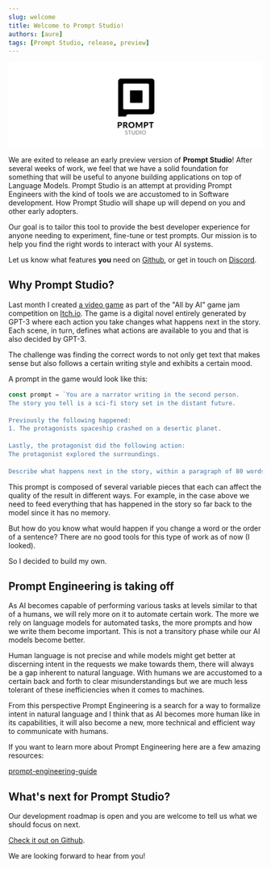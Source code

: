 ```yaml
---
slug: welcome
title: Welcome to Prompt Studio!
authors: [aure]
tags: [Prompt Studio, release, preview]
---
```


![PromptStudioBanner](./Banner.png)

We are exited to release an early preview version of **Prompt Studio**! After several weeks of work, we feel that we have a solid foundation for something that will be useful to anyone building applications on top of Language Models. Prompt Studio is an attempt at providing Prompt Engineers with the kind of tools we are accustomed to in Software development. How Prompt Studio will shape up will depend on you and other early adopters.

Our goal is to tailor this tool to provide the best developer experience for anyone needing to experiment, fine-tune or test prompts. Our mission is to help you find the right words to interact with your AI systems.

Let us know what features **you** need on [Github](https://github.com/pufflyai/prompt-studio-docs/discussions/categories/ideas), or get in touch on [Discord](https://discord.gg/3RxwUEk8fW).

## Why Prompt Studio?

Last month I created [a video game](https://au-re.itch.io/a-journey-through-the-unknown) as part of the "All by AI" game jam competition on [Itch.io](https://itch.io/jam/allbyai). The game is a digital novel entirely generated by GPT-3 where each action you take changes what happens next in the story. Each scene, in turn, defines what actions are available to you and that is also decided by GPT-3.

The challenge was finding the correct words to not only get text that makes sense but also follows a certain writing style and exhibits a certain mood.

A prompt in the game would look like this:

```js
const prompt = `You are a narrator writing in the second person.
The story you tell is a sci-fi story set in the distant future.

Previously the following happened:
1. The protagonists spaceship crashed on a desertic planet.

Lastly, the protagonist did the following action:
The protagonist explored the surroundings.

Describe what happens next in the story, within a paragraph of 80 words or less.`;
```

This prompt is composed of several variable pieces that each can affect the quality of the result in different ways. For example, in the case above we need to feed everything that has happened in the story so far back to the model since it has no memory.

But how do you know what would happen if you change a word or the order of a sentence? There are no good tools for this type of work as of now (I looked).

So I decided to build my own.

## Prompt Engineering is taking off

As AI becomes capable of performing various tasks at levels similar to that of a humans, we will rely more on it to automate certain work. The more we rely on language models for automated tasks, the more prompts and how we write them become important. This is not a transitory phase while our AI models become better.

Human language is not precise and while models might get better at discerning intent in the requests we make towards them, there will always be a gap inherent to natural language. With humans we are accustomed to a certain back and forth to clear misunderstandings but we are much less tolerant of these inefficiencies when it comes to machines.

From this perspective Prompt Engineering is a search for a way to formalize intent in natural language and I think that as AI becomes more human like in its capabilities, it will also become a new, more technical and efficient way to communicate with humans.

If you want to learn more about Prompt Engineering here are a few amazing resources:

[prompt-engineering-guide](https://github.com/dair-ai/Prompt-Engineering-Guide)

## What's next for Prompt Studio?

Our development roadmap is open and you are welcome to tell us what we should focus on next.

[Check it out on Github](https://github.com/orgs/pufflyai/projects/6/views/4).

We are looking forward to hear from you!
